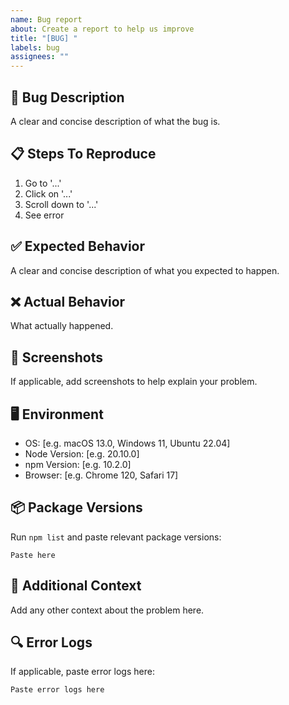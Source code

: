 ```yaml
---
name: Bug report
about: Create a report to help us improve
title: "[BUG] "
labels: bug
assignees: ""
---
```


## 🐛 Bug Description

A clear and concise description of what the bug is.

## 📋 Steps To Reproduce

1. Go to '...'
2. Click on '...'
3. Scroll down to '...'
4. See error

## ✅ Expected Behavior

A clear and concise description of what you expected to happen.

## ❌ Actual Behavior

What actually happened.

## 📸 Screenshots

If applicable, add screenshots to help explain your problem.

## 🖥️ Environment

- OS: [e.g. macOS 13.0, Windows 11, Ubuntu 22.04]
- Node Version: [e.g. 20.10.0]
- npm Version: [e.g. 10.2.0]
- Browser: [e.g. Chrome 120, Safari 17]

## 📦 Package Versions

Run `npm list` and paste relevant package versions:

```
Paste here
```

## 📝 Additional Context

Add any other context about the problem here.

## 🔍 Error Logs

If applicable, paste error logs here:

```
Paste error logs here
```
